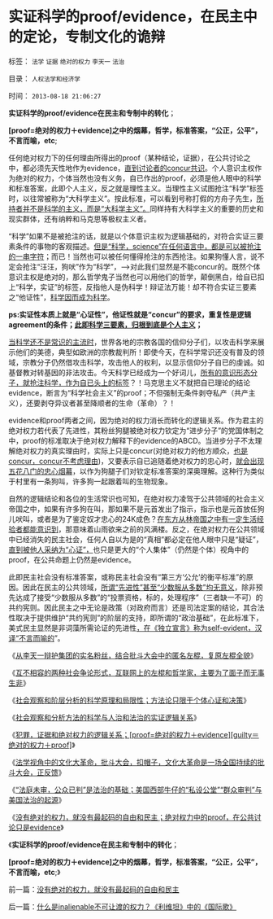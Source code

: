 # 实证科学的proof/evidence，在民主中的定论，专制文化的诡辩

标签： `法学` `证据` `绝对的权力` `李天一` `法治` 

目录： `人权法学和经济学`

时间： `2013-08-18 21:06:27`

**实证科学的proof/evidence在民主和专制中的转化**；

**[proof=绝对的权力＋evidence]之中的烟幕，哲学，标准答案，“公正，公平”，不言而喻，etc**;

任何绝对权力下的任何理由所得出的proof（某种结论，证据），在公共讨论之中，都必须先天性地作为evidence，[直到讨论者的concur共识](../../../2012/9/7/罗伯特议事规则关键在Concur，穷追动机！居心！.md)。个人意识主权作为绝对的权力，个体当然也没有义务，自已作出的proof，必须是他人眼中的科学和标准答案，此即个人主义，反之就是理性主义。当理性主义试图抢注“科学”标签时，以往常被称为“大科学主义”。按此标准，可以看到号称打假的方舟子先生，[所持者并不是科学的主义，而是“大科学主义”。](../../../2012/6/29/讴歌盛世的科学派，“信仰科学”的“实证主义”.md)同样持有大科学主义的重要的历史和现实群体，还有纳粹和马克思等极权主义者。

“科学”如果不是被抢注的话，就是以个体意识主权为逻辑基础的，对符合实证三要素条件的事物的客观描述。[但是“科学，science”在任何语言中，都是可以被抢注的一串字符](../../../2010/5/4/科学开始于精确概念定义.md)；而已！当然也可以被任何懂得抢注的东西抢注。如果狗懂人言，说不定会抢注“汪汪，狗吠”作为“科学”，——>对此我们显然是不能concur的。既然个体意识主权是绝对的，那么哲学鬼子当然也可以用他们的哲学，颠倒黑白，给自已扣上“科学，实证”的标签，反指他人是伪科学！辩证法万能！却不符合实证三要素之“他证性”，[科学因而成为科学](../../../2011/2/21/科学标准和（哲学＝伪科学）.md)。

**ps:实证性本质上就是“心证性”，他证性就是“concur”的要求，重复性是逻辑agreement的条件；[此即科学三要素，归根到底是个人主义](../../../2010/6/22/你的实证不是我的实证;实证主义也是理性主义.md)；**

[当科学还不是常识的主流时](../../../2010/6/21/实证科学是唯一依赖批判，不需要文过饰非的世界观.md)，世界各地的宗教各国的信仰分子们，以攻击科学来展示他们的美德，典型如欧洲的宗教裁判所！即使今天，在科学常识还没有普及的领域，宗教分子仍然借攻击科学，攻击他人的权利，以显示信仰分子自已的虔诚。如基督教对转基因的非法攻击。今天科学已经成为一个好词儿，[所有的意识形态分子，就抢注科学，作为自已头上的标签](../../../2010/10/6/有神论的宗教是哲学，无神论的哲学是宗教.md)？！马克思主义不就把自已理论的结论evidence，断言为“科学社会主义”的proof；不但强制无条件剥夺私产（共产主义），还要剥夺异议者甚至降顺者的生命（革命）？！

evidence和proof两者之间，因为绝对的权力消长而转化的逻辑关系。作为君主的绝对权力若代表了先进性，其粉丝狗腿被绝对权力钦定为“进步分子”的党国体制之中，proof的标准取决于绝对权力解释下的evidence的ABCD。当进步分子不太理解绝对权力的真实理由时，实际上只是concur(对绝对权力的他方顺众，[也是concur，concur不考虑理由](../../../2011/6/15/为什么会“同意，ConcuringOpinion？.md))，又要表示自已追随着绝对权力的忠心时，[就会出现五花八门的忠心烟幕](../../../2013/1/6/粉丝的恭维不及共勉的同道，文字狱的政治意义.md)，以作为狗腿子们对钦定标准答案的深奥理解。这种行为类似于村里有一条狗叫，许多狗一起跟着叫的生物现象。

自然的逻辑结论和各位的生活常识也可知，在绝对权力凌驾于公共领域的社会主义帝国之中，如果有许多狗在叫，那如果不是元首发出了指示，指示也是元首放任狗儿吠叫，或者是为了鉴定奴才忠心的24K成色？[在东方从林帝国之中有一定生活经验者都能意识到](../../../2010/6/22/中国仍是一个理性主义的社会.md)，那意味着山雨欲来之前的风满楼。反之，在绝对权力在公共领域中已经消失的民主社会，任何人自以为是的“真相”都必定在他人眼中只是“疑证”，[直到被他人采纳为“心证”，](../../../2010/6/21/人权普世的个体价值观是善恶的唯一标准.md)也只是更大的“个人集体”（仍然是个体）视角中的proof，在公共命题上仍然是evidence。

此即民主社会没有标准答案，或称民主社会没有“第三方‘公允’的衡平标准”的原因。因此在民主的公共领域，[所谓“先进性”甚至“少数服从多数”均无意义](../../../2012/10/23/公有制民主的败选方不可能容忍失败.md)，除非预先达成了接受“少数服从多数”的“投票资格，标的，处理程序”（三者缺一不可）的共约宪则。因此民主之中无论是政策（对政府而言）还是司法定案的结论，其合法性取决于提供维护“共约宪则”的阶层的支持，即所谓的“政治基础”，在此标准下，美式民主显然是非词藻所需论证的先进性[，在《独立宣言》称为self-evident，汉译“不言而喻的](../../../2011/10/5/基督教干扰了美式民主的渐进过程.md)”。

《[从李天一辩护集团的实名粉丝，结合批斗大会中的匿名左棍，复原左棍全貌](../../../2013/8/16/从李天一的水军到批斗大会中的左棍，复原互联网流氓全貌.md)》

《[互不相容的两种社会争论形式，互联网上的左棍和哲学家，主要为了面子而无事生非](../../../2013/8/17/辩护集团拿李天一的命运做实验，试验颠倒黑白的功力.md)》

《[社会观察和阶层分析的科学原理和局限性；方法论只限于个体心证和决策](../../../2013/8/17/西方人总是“歧视，偏见”中国（人）是“外托公议，内实诡道”.md)》

《[社会观察和分析方法的科学与人治和法治的实证逻辑关系](../../../2013/8/17/社会观察和分析方法的科学与人治和法治的实证逻辑关系.md)》

《[犯罪，证据和绝对权力的逻辑关系；[proof=绝对的权力＋evidence][guilty＝绝对的权力＋proof]](../../../2013/8/17/犯罪，证据和绝对权力的逻辑关系，及汉语表述的缺陷.md)》

《[法学视角中的文化大革命，批斗大会，扣帽子，文化大革命是一场全国持续的批斗大会，正反馈](../../../2013/8/18/实体法学视角中，文化大革命发酵的正反馈.md)》

《[“法庭未审，公众已判”是法治的基础；美国西部牛仔的“私设公堂”“群众审判”与美国法治的起源](../../../2013/8/18/“法庭未审，公众已判”是法治基础，美国牛仔的法制和美国的法治.md)》

《[没有绝对的权力，就没有最起码的自由和民主；绝对权力中的proof，在公共讨论只是evidence](../../../2013/8/18/没有绝对的权力，就没有最起码的自由和民主.md)》

《**实证科学的proof/evidence在民主和专制中的转化**；

**[proof=绝对的权力＋evidence]之中的烟幕，哲学，标准答案，“公正，公平”，不言而喻，etc**;》



前一篇：[没有绝对的权力，就没有最起码的自由和民主](../../../2013/8/18/没有绝对的权力，就没有最起码的自由和民主.md)

后一篇：[什么是inalienable不可让渡的权力？《利维坦》中的《国际歌》](../../../2013/8/19/什么是inalienable不可让渡的权力？《利维坦》中的《国际歌》.md)